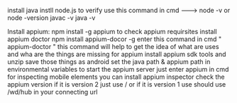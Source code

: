 install java
instll node.js
to verify use this command in cmd --->
node -v or node -version
javac -v
java -v

Install appium:
npm install -g appium
to check appium requirsites install appium doctor
npm install appium-docor -g
enter this command in cmd " appium-doctor " this command will help to get the idea of what are uses and wha are the things are missing for appium
install appium sdk tools and unzip save those things as android 
set the java path & appium path in environmental variables
to start the appium server just enter appium in cmd
for inspecting mobile elements you can install appium inspector 
check the appium version if it is version 2 just use / or if it is version 1 use should use /wd/hub in your connecting url

